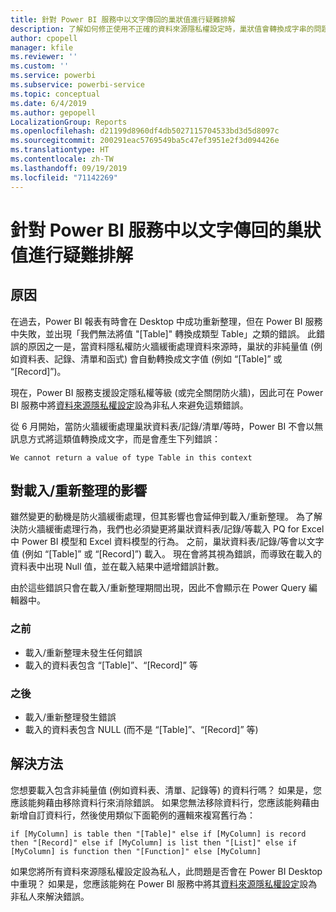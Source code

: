 ```yaml
---
title: 針對 Power BI 服務中以文字傳回的巢狀值進行疑難排解
description: 了解如何修正使用不正確的資料來源隱私權設定時，巢狀值會轉換成字串的問題
author: cpopell
manager: kfile
ms.reviewer: ''
ms.custom: ''
ms.service: powerbi
ms.subservice: powerbi-service
ms.topic: conceptual
ms.date: 6/4/2019
ms.author: gepopell
LocalizationGroup: Reports
ms.openlocfilehash: d21199d8960df4db5027115704533bd3d5d8097c
ms.sourcegitcommit: 200291eac5769549ba5c47ef3951e2f3d094426e
ms.translationtype: HT
ms.contentlocale: zh-TW
ms.lasthandoff: 09/19/2019
ms.locfileid: "71142269"
---
```

# <a name="troubleshooting-nested-values-returned-as-text-in-power-bi-service"></a>針對 Power BI 服務中以文字傳回的巢狀值進行疑難排解

## <a name="cause"></a>原因

在過去，Power BI 報表有時會在 Desktop 中成功重新整理，但在 Power BI 服務中失敗，並出現「我們無法將值 "[Table]" 轉換成類型 Table」之類的錯誤。 此錯誤的原因之一是，當資料隱私權防火牆緩衝處理資料來源時，巢狀的非純量值 (例如資料表、記錄、清單和函式) 會自動轉換成文字值 (例如 “[Table]” 或 “[Record]”)。

現在，Power BI 服務支援設定隱私權等級 (或完全關閉防火牆)，因此可在 Power BI 服務中將[資料來源隱私權設定](https://powerbi.microsoft.com/en-us/blog/privacy-levels-for-cloud-data-sources/)設為非私人來避免這類錯誤。

從 6 月開始，當防火牆緩衝處理巢狀資料表/記錄/清單/等時，Power BI 不會以無訊息方式將這類值轉換成文字，而是會產生下列錯誤： 

`We cannot return a value of type Table in this context`

## <a name="effect-on-loadrefresh"></a>對載入/重新整理的影響

雖然變更的動機是防火牆緩衝處理，但其影響也會延伸到載入/重新整理。 為了解決防火牆緩衝處理行為，我們也必須變更將巢狀資料表/記錄/等載入 PQ for Excel 中 Power BI 模型和 Excel 資料模型的行為。 之前，巢狀資料表/記錄/等會以文字值 (例如 “[Table]” 或 “[Record]”) 載入。 現在會將其視為錯誤，而導致在載入的資料表中出現 Null 值，並在載入結果中遞增錯誤計數。

由於這些錯誤只會在載入/重新整理期間出現，因此不會顯示在 Power Query 編輯器中。

### <a name="before"></a>之前

- 載入/重新整理未發生任何錯誤
- 載入的資料表包含 “[Table]”、“[Record]” 等
 

### <a name="after"></a>之後

- 載入/重新整理發生錯誤
- 載入的資料表包含 NULL (而不是 “[Table]”、“[Record]” 等)
 

## <a name="resolution"></a>解決方法

您想要載入包含非純量值 (例如資料表、清單、記錄等) 的資料行嗎？
如果是，您應該能夠藉由移除資料行來消除錯誤。
如果您無法移除資料行，您應該能夠藉由新增自訂資料行，然後使用類似下面範例的邏輯來複寫舊行為：

`if [MyColumn] is table then "[Table]" else if [MyColumn] is record then "[Record]" else if [MyColumn] is list then "[List]" else if [MyColumn] is function then "[Function]" else [MyColumn]`

如果您將所有資料來源隱私權設定設為私人，此問題是否會在 Power BI Desktop 中重現？
如果是，您應該能夠在 Power BI 服務中將其[資料來源隱私權設定](https://powerbi.microsoft.com/en-us/blog/privacy-levels-for-cloud-data-sources/)設為非私人來解決錯誤。
